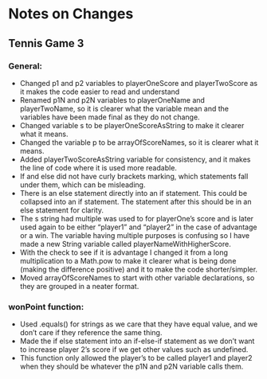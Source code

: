 # Notes on Changes
## Tennis Game 3
### General:

- Changed p1 and p2 variables to playerOneScore and playerTwoScore as it makes the code easier to read and understand
- Renamed p1N and p2N variables to playerOneName and playerTwoName, so it is clearer what the variable mean and the variables have been made final as they do not change.
- Changed variable s to be playerOneScoreAsString to make it clearer what it means.
- Changed the variable p to be arrayOfScoreNames, so it is clearer what it means.
- Added playerTwoScoreAsString variable for consistency, and it makes the line of code where it is used more readable.
- If and else did not have curly brackets marking, which statements fall under them, which can be misleading.
- There is an else statement directly into an if statement. This could be collapsed into an if statement. The statement after this should be in an else statement for clarity.
- The s string had multiple was used to for playerOne’s score and is later used again to be either “player1” and “player2” in the case of advantage or a win. The variable having multiple purposes is confusing so I have made a new String variable called playerNameWithHigherScore.
- With the check to see if it is advantage I changed it from a long multiplication to a Math.pow to make it clearer what is being done (making the difference positive) and it to make the code shorter/simpler.
- Moved arrayOfScoreNames to start with other variable declarations, so they are grouped in a neater format.

### wonPoint function:

- Used .equals() for strings as we care that they have equal value, and we don’t care if they reference the same thing.
- Made the if else statement into an if-else-if statement as we don’t want to increase player 2’s score if we get other values such as undefined.
- This function only allowed the player’s to be called player1 and player2 when they should be whatever the p1N and p2N variable calls them.